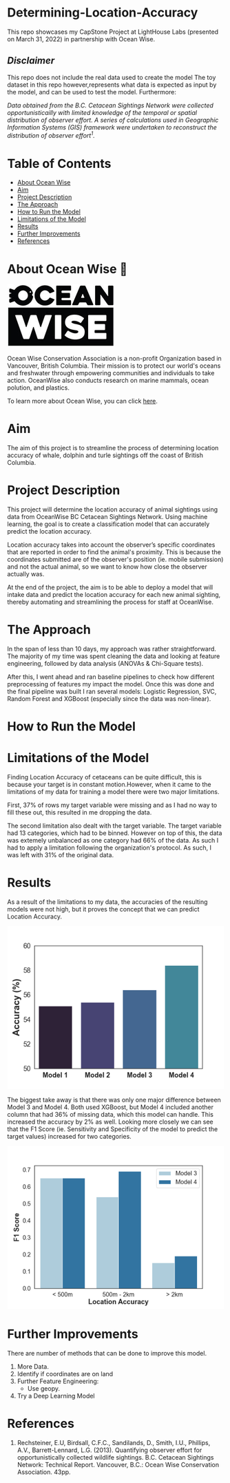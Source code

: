 # Determining-Location-Accuracy
This repo showcases my CapStone Project at LightHouse Labs (presented on March 31, 2022) in partnership with Ocean Wise.

## *Disclaimer*
This repo does not include the real data used to create the model The toy dataset in this repo however,represents what data is expected as input by the model, and can be used to test the model. Furthermore:

*Data obtained from the B.C. Cetacean Sightings Network were collected opportunisticailly with limited knowledge of the temporal or spatial distribution of observer effort. A series of calculations used in Geographic Information Systems (GIS) framework were undertaken to reconstruct the distribution of observer effort<sup>1</sup>.*


# Table of Contents
* [About Ocean Wise](#about-ocean-wise)
* [Aim](#aim)
* [Project Description](#project-description)
* [The Approach](#the-approach)
* [How to Run the Model](#how-to-run-the-model)
* [Limitations of the Model](#limitations)
* [Results](#results)
* [Further Improvements](#further-improvements)
* [References](#references)


# About Ocean Wise 🐳

![image](./Images/oceanwise_logo.jpg)

Ocean Wise Conservation Association is a non-profit Organization based in Vancouver, British Columbia. Their mission is to protect our world's oceans and freshwater through empowering communities and individuals to take action. OceanWise also conducts research on marine mammals, ocean polution, and plastics.

To learn more about Ocean Wise, you can click [here](https://ocean.org/).

# Aim
The aim of this project is to streamline the process of determining location accuracy of whale, dolphin and turle sightings off the coast of British Columbia.

# Project Description
This project will determine the location accuracy of animal sightings using data from OceanWise BC Cetacean Sightings Network. Using machine learning, the goal is to create a classification model that can accurately predict the location accuracy. 

Location accuracy takes into account the observer’s specific coordinates that are reported in order to find the animal's proximity. This is because the coordinates submitted are of the observer's position (ie. mobile submission) and not the actual animal, so we want to know how close the observer actually was. 

At the end of the project, the aim is to be able to deploy a model that will intake data and predict the location accuracy for each new animal sighting, thereby automating and streamlining the process for staff at OceanWise. 

# The Approach

In the span of less than 10 days, my approach was rather straightforward. The majority of my time was spent cleaning the data and looking at feature engineering, followed by data analysis (ANOVAs & Chi-Square tests).

After this, I went ahead and ran baseline pipelines to check how different preprocessing of features my impact the model. Once this was done and the final pipeline was built I ran several models: Logistic Regression, SVC, Random Forest and XGBoost (especially since the data was non-linear).

# How to Run the Model



# Limitations of the Model
Finding Location Accuracy of cetaceans can be quite difficult, this is because your target is in constant motion.However, when it came to the limitations of my data for training a model there were two major limitations. 

First, 37% of rows my target variable were missing and as I had no way to fill these out, this resulted in me dropping the data. 

The second limitation also dealt with the target variable. The target variable had 13 categories, which had to be binned. However on top of this, the data was extemely unbalanced as one category had 66% of the data. As such I had to apply a limitation following the organization's protocol. As such, I was left with 31% of the original data.

# Results

As a result of the limitations to my data, the accuracies of the resulting models were not high, but it proves the concept that we can predict Location Accuracy.

![image](./Images/Model_Accuracies.png)

The biggest take away is that there was only one major difference between Model 3 and Model 4. Both used XGBoost, but Model 4 included another column that had 36% of missing data, which this model can handle. This increased the accuracy by 2% as well. Looking more closely we can see that the F1 Score (ie. Sensitivity and Specificity of the model to predict the target values) increased for two categories.

![image](./Images/Model_Comparison.png)

# Further Improvements
There are number of methods that can be done to improve this model.

1. More Data.
2. Identify if coordinates are on land
3. Further Feature Engineering:
    * Use geopy.
4. Try a Deep Learning Model

# References

1. Rechsteiner, E.U, Birdsall, C.F.C., Sandilands, D., Smith, I.U., Phillips, A.V., Barrett-Lennard, L.G. (2013). Quantifying observer effort for opportunistically collected wildlife sightings. B.C. Cetacean Sightings Network: Technical Report. Vancouver, B.C.: Ocean Wise Conservation Association. 43pp.